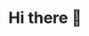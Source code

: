 <!-- HI THERE -->
#  Hi there 👋

<!-- TABLE OF CONTENTS -->
<!-- <details> 
  <summary>Contents are splitted into following sections:</summary>
  <ol>
    <li>
      <a href="#getting-started">Getting Started</a>
      <ul>
        <li><a href="#gme-ansible-structure">GME Ansible Structure</a></li>
        <li><a href="#prerequisites">Prerequisites</a></li>
        <li><a href="#installation">Installation</a></li>
        <li><a href="#aws-dynamic-inventory">AWS Dynamic Inventory</a></li>
      </ul>
    </li>
    <li>
      <a href="#how-to-use">How To Use</a>
      <ul>
        <li><a href="#playbook-sections-format">Playbook Sections Format</a></li>
        <li><a href="#deployment-process-flow">Deployment Process Flow</a></li>
        <li><a href="#post-ec2-provision-checks">Post ec2 provision checks</a></li>
        <li><a href="#deploy-applications">Deploy Applications</a></li>
        <li><a href="#change-deployment-tags">Change Deployment Tags</a></li>
      </ul>
    </li>
  </ol>
</details >
-->

<!--
**cliffusion/cliffusion** is a ✨ _special_ ✨ repository because its `README.md` (this file) appears on your GitHub profile.

Here are some ideas to get you started:

- 🔭 I’m currently working on ...
- 🌱 I’m currently learning ...
- 👯 I’m looking to collaborate on ...
- 🤔 I’m looking for help with ...
- 💬 Ask me about ...
- 📫 How to reach me: ...
- 😄 Pronouns: ...
- ⚡ Fun fact: ...
-->
